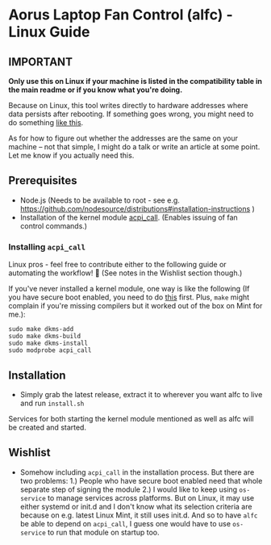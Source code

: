 # Aorus Laptop Fan Control (alfc) - Linux Guide

## IMPORTANT

**Only use this on Linux if your machine is listed in the compatibility table in the main readme or if you know what you're doing.**

Because on Linux, this tool writes directly to hardware addresses where data persists after rebooting. If something goes wrong, you might need to do something [like this](https://github.com/hirschmann/nbfc/wiki/FAQ#is-there-a-way-to-reset-my-notebook-if-something-went-wrong).

As for how to figure out whether the addresses are the same on your machine – not that simple, I might do a talk or write an article at some point. Let me know if you actually need this.

## Prerequisites

- Node.js (Needs to be available to root - see e.g. https://github.com/nodesource/distributions#installation-instructions )
- Installation of the kernel module [acpi_call](https://github.com/nix-community/acpi_call). (Enables issuing of fan control commands.)

### Installing `acpi_call`

Linux pros - feel free to contribute either to the following guide or automating the 
workflow! 🙂 (See notes in the Wishlist section though.)

If you've never installed a kernel module, one way is like the following (If you have secure boot 
enabled, you need to do [this](https://gist.github.com/s-h-a-d-o-w/53c2215e955c3326c6ec8f812a0d2f27) first. 
Plus, `make` might complain if you're missing compilers but it worked out of the box on Mint for me.):

```
sudo make dkms-add
sudo make dkms-build
sudo make dkms-install
sudo modprobe acpi_call
```

## Installation

- Simply grab the latest release, extract it to wherever you want alfc to live and run 
`install.sh`

Services for both starting the kernel module mentioned as well as alfc will be created and 
started.

## Wishlist

- Somehow including `acpi_call` in the installation process. But there are two problems: 
1.) People who have secure boot enabled need that whole separate step of signing the module 
2.) I would like to keep using `os-service` to manage services across platforms. But on Linux, 
it may use either systemd or init.d and I don't know what its selection criteria are because 
on e.g. latest Linux Mint, it still uses init.d. And so to have `alfc` be able to depend on 
`acpi_call`, I guess one would have to use `os-service` to run that module on startup too.

